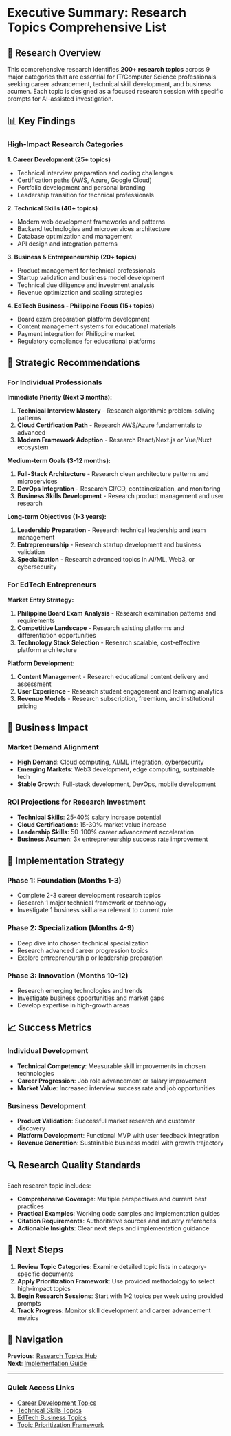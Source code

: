 # Executive Summary: Research Topics Comprehensive List

## 🎯 Research Overview

This comprehensive research identifies **200+ research topics** across 9 major categories that are essential for IT/Computer Science professionals seeking career advancement, technical skill development, and business acumen. Each topic is designed as a focused research session with specific prompts for AI-assisted investigation.

## 📊 Key Findings

### High-Impact Research Categories

**1. Career Development (25+ topics)**
- Technical interview preparation and coding challenges
- Certification paths (AWS, Azure, Google Cloud)
- Portfolio development and personal branding
- Leadership transition for technical professionals

**2. Technical Skills (40+ topics)**
- Modern web development frameworks and patterns
- Backend technologies and microservices architecture
- Database optimization and management
- API design and integration patterns

**3. Business & Entrepreneurship (20+ topics)**
- Product management for technical professionals
- Startup validation and business model development
- Technical due diligence and investment analysis
- Revenue optimization and scaling strategies

**4. EdTech Business - Philippine Focus (15+ topics)**
- Board exam preparation platform development
- Content management systems for educational materials
- Payment integration for Philippine market
- Regulatory compliance for educational platforms

## 🎯 Strategic Recommendations

### For Individual Professionals

**Immediate Priority (Next 3 months):**
1. **Technical Interview Mastery** - Research algorithmic problem-solving patterns
2. **Cloud Certification Path** - Research AWS/Azure fundamentals to advanced
3. **Modern Framework Adoption** - Research React/Next.js or Vue/Nuxt ecosystem

**Medium-term Goals (3-12 months):**
1. **Full-Stack Architecture** - Research clean architecture patterns and microservices
2. **DevOps Integration** - Research CI/CD, containerization, and monitoring
3. **Business Skills Development** - Research product management and user research

**Long-term Objectives (1-3 years):**
1. **Leadership Preparation** - Research technical leadership and team management
2. **Entrepreneurship** - Research startup development and business validation
3. **Specialization** - Research advanced topics in AI/ML, Web3, or cybersecurity

### For EdTech Entrepreneurs

**Market Entry Strategy:**
1. **Philippine Board Exam Analysis** - Research examination patterns and requirements
2. **Competitive Landscape** - Research existing platforms and differentiation opportunities
3. **Technology Stack Selection** - Research scalable, cost-effective platform architecture

**Platform Development:**
1. **Content Management** - Research educational content delivery and assessment
2. **User Experience** - Research student engagement and learning analytics
3. **Revenue Models** - Research subscription, freemium, and institutional pricing

## 💼 Business Impact

### Market Demand Alignment
- **High Demand**: Cloud computing, AI/ML integration, cybersecurity
- **Emerging Markets**: Web3 development, edge computing, sustainable tech
- **Stable Growth**: Full-stack development, DevOps, mobile development

### ROI Projections for Research Investment
- **Technical Skills**: 25-40% salary increase potential
- **Cloud Certifications**: 15-30% market value increase
- **Leadership Skills**: 50-100% career advancement acceleration
- **Business Acumen**: 3x entrepreneurship success rate improvement

## 🚀 Implementation Strategy

### Phase 1: Foundation (Months 1-3)
- Complete 2-3 career development research topics
- Research 1 major technical framework or technology
- Investigate 1 business skill area relevant to current role

### Phase 2: Specialization (Months 4-9)
- Deep dive into chosen technical specialization
- Research advanced career progression topics
- Explore entrepreneurship or leadership preparation

### Phase 3: Innovation (Months 10-12)
- Research emerging technologies and trends
- Investigate business opportunities and market gaps
- Develop expertise in high-growth areas

## 📈 Success Metrics

### Individual Development
- **Technical Competency**: Measurable skill improvements in chosen technologies
- **Career Progression**: Job role advancement or salary improvement
- **Market Value**: Increased interview success rate and job opportunities

### Business Development
- **Product Validation**: Successful market research and customer discovery
- **Platform Development**: Functional MVP with user feedback integration
- **Revenue Generation**: Sustainable business model with growth trajectory

## 🔍 Research Quality Standards

Each research topic includes:
- **Comprehensive Coverage**: Multiple perspectives and current best practices
- **Practical Examples**: Working code samples and implementation guides
- **Citation Requirements**: Authoritative sources and industry references
- **Actionable Insights**: Clear next steps and implementation guidance

## 🎯 Next Steps

1. **Review Topic Categories**: Examine detailed topic lists in category-specific documents
2. **Apply Prioritization Framework**: Use provided methodology to select high-impact topics
3. **Begin Research Sessions**: Start with 1-2 topics per week using provided prompts
4. **Track Progress**: Monitor skill development and career advancement metrics

## 🔗 Navigation

**Previous**: [Research Topics Hub](./README.md)  
**Next**: [Implementation Guide](./implementation-guide.md)

---

### Quick Access Links
- [Career Development Topics](./career-development-topics.md)
- [Technical Skills Topics](./technical-skills-topics.md)
- [EdTech Business Topics](./edtech-business-topics.md)
- [Topic Prioritization Framework](./topic-prioritization-framework.md)